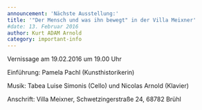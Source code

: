 ```yaml
---
announcement: 'Nächste Ausstellung:'
title: '"Der Mensch und was ihn bewegt" in der Villa Meixner'
#date: 13. Februar 2016
author: Kurt ADAM Arnold
category: important-info
---
```

Vernissage am 19.02.2016 um 19.00 Uhr

Einführung: Pamela Pachl (Kunsthistorikerin)

Musik: Tabea Luise Simonis (Cello) und Nicolas Arnold (Klavier)

Anschrift: Villa Meixner, Schwetzingerstraße 24, 68782 Brühl
